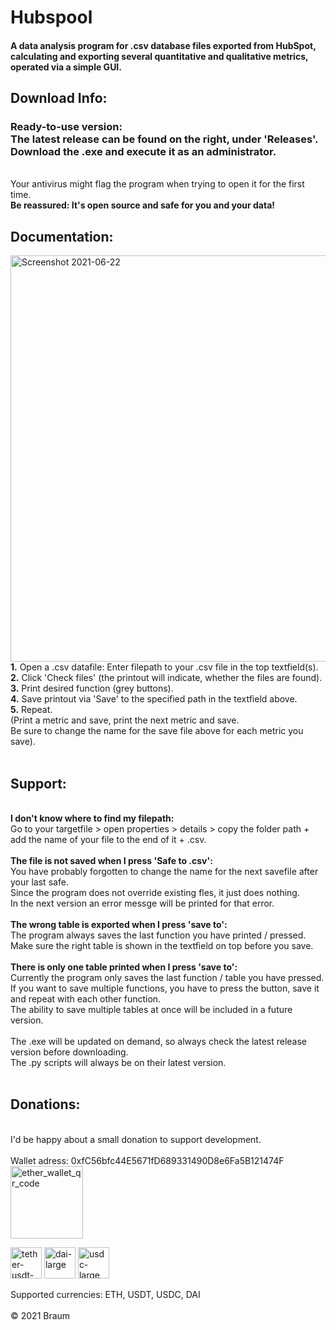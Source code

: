# Hubspool
#### A data analysis program for .csv database files exported from HubSpot, calculating and exporting several quantitative and qualitative metrics, operated via a simple GUI. 

## Download Info: <br>
<h3> Ready-to-use version: <br>
The latest release can be found on the right, under 'Releases'. <br>
Download the .exe and execute it as an administrator. </h3> <br>
Your antivirus might flag the program when trying to open it for the first time. <br>
<strong>Be reassured: It's open source and safe for you and your data!</strong><br>

## Documentation: <br>
<img src="https://user-images.githubusercontent.com/86114549/122900118-b43ffe00-d34c-11eb-98b3-fccd141ef383.png" alt="Screenshot 2021-06-22 " width="650">
<br>
<strong>1.</strong> Open a .csv datafile: Enter filepath to your .csv file in the top textfield(s). <br>
<strong>2.</strong> Click 'Check files' (the printout will indicate, whether the files are found). <br>
<strong>3.</strong> Print desired function (grey buttons). <br>
<strong>4.</strong> Save printout via 'Save' to the specified path in the textfield above. <br>
<strong>5.</strong> Repeat. <br>
(Print a metric and save, print the next metric and save. <br>
Be sure to change the name for the save file above for each metric you save).<br>
<br>

<h2>Support:</h2><br>
<strong>I don't know where to find my filepath:</strong><br>
Go to your targetfile > open properties > details > copy the folder path + add the name of your file to the end of it + .csv. <br>
<br>
<strong>The file is not saved when I press 'Safe to .csv':</strong><br>
You have probably forgotten to change the name for the next savefile after your last safe.<br>
Since the program does not override existing fles, it just does nothing.<br>
In the next version an error messge will be printed for that error.<br>
<br>
<strong>The wrong table is exported when I press 'save to':</strong><br>
The program always saves the last function you have printed / pressed. <br>
Make sure the right table is shown in the textfield on top before you save.<br>
<br>
<strong>There is only one table printed when I press 'save to':</strong><br>
Currently the program only saves the last function / table you have pressed. <br>
If you want to save multiple functions, you have to press the button, save it and repeat with each other function.<br>
The ability to save multiple tables at once will be included in a future version. <br>
<br>
The .exe will be updated on demand, so always check the latest release version before downloading. <br>
The .py scripts will always be on their latest version. <br>
<br>

<h2>Donations:</h2><br>
I'd be happy about a small donation to support development. <br>
<br>
Wallet adress: 0xfC56bfc44E5671fD689331490D8e6Fa5B121474F<br>
<img width="116" alt="ether_wallet_qr_code" src="https://user-images.githubusercontent.com/86114549/122909208-3f24f680-d355-11eb-88b9-c49afb867a98.png">
<p float='left'>
<img src="https://user-images.githubusercontent.com/86114549/122907348-5236c700-d353-11eb-87e0-4b73d1834060.png" alt="tether-usdt-logo" width="50">
<img src="https://user-images.githubusercontent.com/86114549/122908250-35e75a00-d354-11eb-8be1-243fcecc93c6.png" alt="dai-large" width="50">
<img src="https://user-images.githubusercontent.com/86114549/122908329-4a2b5700-d354-11eb-8ba9-4fa8d2c76ed6.png" alt="usdc-large" width="50">
</p>
Supported currencies: ETH, USDT, USDC, DAI <br>
<br>
© 2021 Braum

